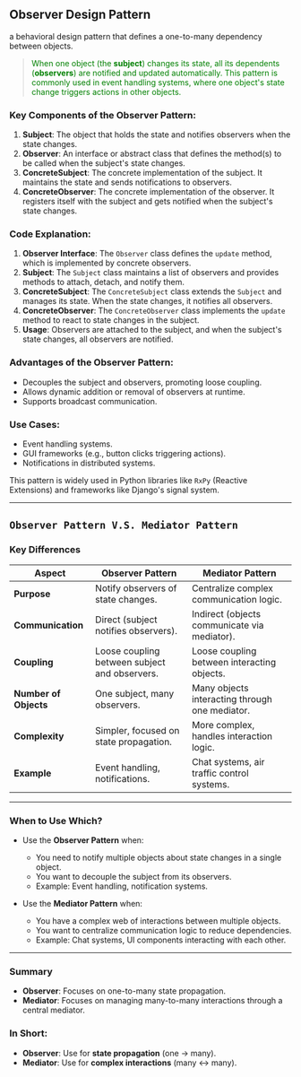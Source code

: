 ## Observer Design Pattern
a behavioral design pattern that defines a one-to-many dependency between objects. 
> <span style="color:green;">When one object (the **subject**) changes its state, all its dependents (**observers**) are notified and updated automatically. This pattern is commonly used in event handling systems, where one object's state change triggers actions in other objects.</span>

### Key Components of the Observer Pattern:
1. **Subject**: The object that holds the state and notifies observers when the state changes.
2. **Observer**: An interface or abstract class that defines the method(s) to be called when the subject's state changes.
3. **ConcreteSubject**: The concrete implementation of the subject. It maintains the state and sends notifications to observers.
4. **ConcreteObserver**: The concrete implementation of the observer. It registers itself with the subject and gets notified when the subject's state changes.


### Code Explanation:
1. **Observer Interface**: The `Observer` class defines the `update` method, which is implemented by concrete observers.
2. **Subject**: The `Subject` class maintains a list of observers and provides methods to attach, detach, and notify them.
3. **ConcreteSubject**: The `ConcreteSubject` class extends the `Subject` and manages its state. When the state changes, it notifies all observers.
4. **ConcreteObserver**: The `ConcreteObserver` class implements the `update` method to react to state changes in the subject.
5. **Usage**: Observers are attached to the subject, and when the subject's state changes, all observers are notified.

### Advantages of the Observer Pattern:
- Decouples the subject and observers, promoting loose coupling.
- Allows dynamic addition or removal of observers at runtime.
- Supports broadcast communication.

### Use Cases:
- Event handling systems.
- GUI frameworks (e.g., button clicks triggering actions).
- Notifications in distributed systems.

This pattern is widely used in Python libraries like `RxPy` (Reactive Extensions) and frameworks like Django's signal system.

---
## `Observer Pattern V.S. Mediator Pattern`

### **Key Differences**

| **Aspect**              | **Observer Pattern**                          | **Mediator Pattern**                          |
|--------------------------|-----------------------------------------------|-----------------------------------------------|
| **Purpose**              | Notify observers of state changes.            | Centralize complex communication logic.       |
| **Communication**        | Direct (subject notifies observers).          | Indirect (objects communicate via mediator).  |
| **Coupling**             | Loose coupling between subject and observers. | Loose coupling between interacting objects.   |
| **Number of Objects**    | One subject, many observers.                  | Many objects interacting through one mediator.|
| **Complexity**           | Simpler, focused on state propagation.        | More complex, handles interaction logic.      |
| **Example**              | Event handling, notifications.                | Chat systems, air traffic control systems.    |

---

### **When to Use Which?**
- Use the **Observer Pattern** when:
  - You need to notify multiple objects about state changes in a single object.
  - You want to decouple the subject from its observers.
  - Example: Event handling, notification systems.

- Use the **Mediator Pattern** when:
  - You have a complex web of interactions between multiple objects.
  - You want to centralize communication logic to reduce dependencies.
  - Example: Chat systems, UI components interacting with each other.

---

### **Summary**
- **Observer**: Focuses on one-to-many state propagation.
- **Mediator**: Focuses on managing many-to-many interactions through a central mediator.


### **In Short:**
- **Observer**: Use for **state propagation** (one → many).
- **Mediator**: Use for **complex interactions** (many ↔ many).
